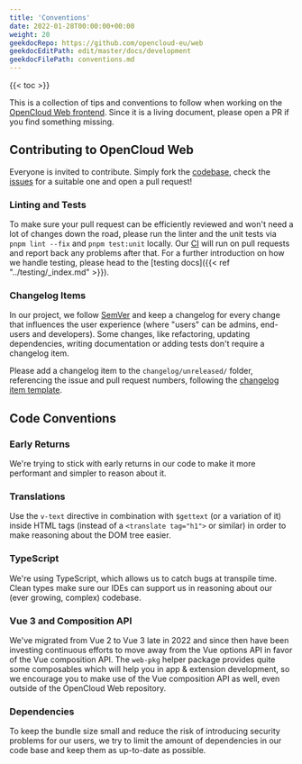 ```yaml
---
title: 'Conventions'
date: 2022-01-28T00:00:00+00:00
weight: 20
geekdocRepo: https://github.com/opencloud-eu/web
geekdocEditPath: edit/master/docs/development
geekdocFilePath: conventions.md
---
```


{{< toc >}}

This is a collection of tips and conventions to follow when working on the [OpenCloud Web frontend](https://github.com/opencloud-eu/web).
Since it is a living document, please open a PR if you find something missing.

## Contributing to OpenCloud Web

Everyone is invited to contribute. Simply fork the [codebase](https://github.com/opencloud-eu/web/),
check the [issues](https://github.com/opencloud-eu/web/issues?q=is%3Aopen+is%3Aissue+label%3ATopic%3Agood-first-issue)
for a suitable one and open a pull request!

### Linting and Tests

To make sure your pull request can be efficiently reviewed and won't need a lot of changes down the road, please run the linter and
the unit tests via `pnpm lint --fix` and `pnpm test:unit` locally. Our [CI](https://drone.opencloud.eu/opencloud/web) will run on
pull requests and report back any problems after that. For a further introduction on how we handle testing, please head to
the [testing docs]({{< ref "../testing/_index.md" >}}).

### Changelog Items

In our project, we follow [SemVer](https://semver.org/) and keep a changelog for every change that influences the user experience (where
"users" can be admins, end-users and developers).
Some changes, like refactoring, updating dependencies, writing documentation or adding tests don't require a changelog item.

Please add a changelog item to the `changelog/unreleased/` folder, referencing the issue and pull request numbers, following
the [changelog item template](https://github.com/opencloud-eu/web/blob/main/changelog/TEMPLATE).

## Code Conventions

### Early Returns

We're trying to stick with early returns in our code to make it more performant and simpler to reason about it.

### Translations

Use the `v-text` directive in combination with `$gettext` (or a variation of it) inside HTML tags (instead of
a `<translate tag="h1">` or similar) in order to make reasoning about the DOM tree easier.

### TypeScript

We're using TypeScript, which allows us to catch bugs at transpile time. Clean types make sure our IDEs can support us
in reasoning about our (ever growing, complex) codebase.

### Vue 3 and Composition API

We've migrated from Vue 2 to Vue 3 late in 2022 and since then have been investing continuous efforts to move away from the Vue options API
in favor of the Vue composition API. The `web-pkg` helper package provides quite some composables which will help you in
app & extension development, so we encourage you to make use of the Vue composition API as well, even outside of the
OpenCloud Web repository.

### Dependencies

To keep the bundle size small and reduce the risk of introducing security problems for our users, we try to limit
the amount of dependencies in our code base and keep them as up-to-date as possible.
